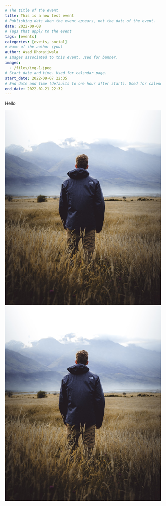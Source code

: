 ```yaml
---
# The title of the event
title: This is a new test event
# Publishing date when the event appears, not the date of the event.
date: 2022-09-08
# Tags that apply to the event
tags: [events]
categories: [events, social]
# Name of the author (you)
author: Asad Dhorajiwala
# Images associated to this event. Used for banner.
images:
  - /files/img-1.jpeg
# Start date and time. Used for calendar page.
start_date: 2022-09-07 22:35
# End date and time (defaults to one hour after start). Used for calendar page.
end_date: 2022-09-21 22:32
---
```


Hello

![](/files/img-1.jpeg)
<img src="/files/img-1.jpeg" alt="">
